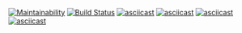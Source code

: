 [![Maintainability](https://api.codeclimate.com/v1/badges/51bec223d36b998b54dc/maintainability)](https://codeclimate.com/github/maxomato/project-lvl1-s470/maintainability)
[![Build Status](https://travis-ci.org/maxomato/project-lvl1-s470.svg?branch=master)](https://travis-ci.org/maxomato/project-lvl1-s470)
[![asciicast](https://asciinema.org/a/o7a01do0kAR1OxozqMf35Jrln.svg)](https://asciinema.org/a/o7a01do0kAR1OxozqMf35Jrln)
[![asciicast](https://asciinema.org/a/L2jCoUtYOV5wQpXIjcTswVfC6.svg)](https://asciinema.org/a/L2jCoUtYOV5wQpXIjcTswVfC6)
[![asciicast](https://asciinema.org/a/8M4OM5nzADX7J5ShU5UPnuFTP.svg)](https://asciinema.org/a/8M4OM5nzADX7J5ShU5UPnuFTP)
[![asciicast](https://asciinema.org/a/quQnBFy8UhvbaXw11XxaHkUEJ.svg)](https://asciinema.org/a/quQnBFy8UhvbaXw11XxaHkUEJ)